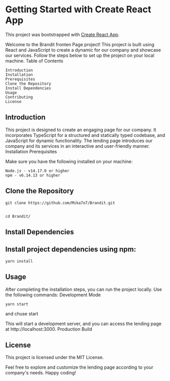 # Getting Started with Create React App

This project was bootstrapped with [Create React App](https://github.com/facebook/create-react-app).


Welcome to the Brandit fronten Page project! This project is built using React and JavaScript to create a dynamic for our company and showcase our services. Follow the steps below to set up the project on your local machine.
Table of Contents

    Introduction
    Installation
    Prerequisites
    Clone the Repository
    Install Dependencies
    Usage
    Contributing
    License

## Introduction

This project is designed to create an engaging page for our company. It incorporates TypeScript for a structured and statically typed codebase, and JavaScript for dynamic functionality. The lending page introduces our company and its services in an interactive and user-friendly manner.
Installation
Prerequisites

Make sure you have the following installed on your machine:

    Node.js - v14.17.0 or higher
    npm - v6.14.13 or higher

## Clone the Repository

    git clone https://github.com/Mika7o7/Brandit.git


    cd Brandit/

## Install Dependencies

## Install project dependencies using npm:

    yarn install

## Usage

After completing the installation steps, you can run the project locally. Use the following commands:
Development Mode

    yarn start

and chuse start

This will start a development server, and you can access the lending page at http://localhost:3000.
Production Build



## License

This project is licensed under the MIT License.

Feel free to explore and customize the lending page according to your company's needs. Happy coding!



